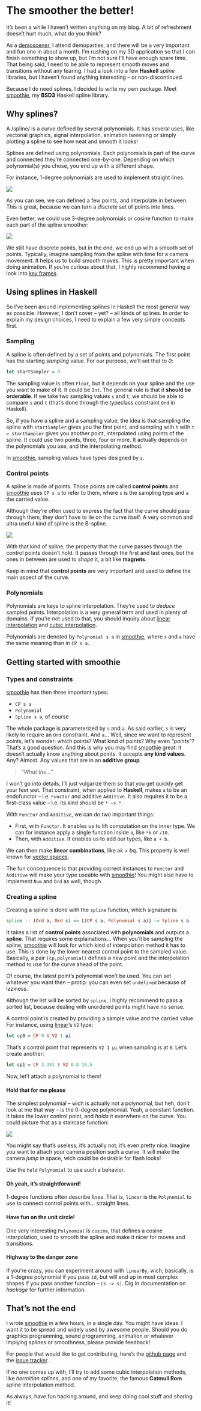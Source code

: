 # The smoother the better!

It’s been a while I haven’t written anything on my blog. A bit of refreshment
doesn’t hurt much, what do you think?

As a [demoscener](http://en.wikipedia.org/wiki/Key_frame), I attend
demoparties, and there will be a very important and fun one in about a month.
I’m rushing on my 3D application so that I can finish something to show up, but
I’m not sure I’ll have enough spare time. That being said, I need to be able to
represent smooth moves and transitions without any tearing. I had a look into a
few **Haskell** *spline* libraries, but I haven’t found anything
interesting – or non-discontinued.

Because I do need splines, I decided to write my own package. Meet
[smoothie](https://github.com/phaazon/smoothie), my **BSD3** Haskell spline
library.

## Why splines?

A /spline/ is a curve defined by several polynomials. It has several uses, like
vectorial graphics, signal interpolation, animation tweening or simply plotting
a spline to see how neat and smooth it looks!

Splines are defined using polynomials. Each polynomials is part of the curve and
connected they’re connected one-by-one. Depending on which polynomial(s) you
chose, you end up with a different shape.

For instance, 1-degree polynomials are used to implement straight lines.

![](http://phaazon.net/pub/linear_spline.png)

As you can see, we can defined a few points, and interpolate in between. This is
great, because we can turn a *discrete* set of points into lines.

Even better, we could use 3-degree polynomials or cosine function to make each
part of the spline smoother:

![](http://phaazon.net/pub/spline.png)

We still have discrete points, but in the end, we end up with a smooth set of
points. Typically, imagine sampling from the spline with time for a camera
movement. It helps us to build smooth moves. This is pretty important when doing
animation. If you’re curious about that, I highly recommend having a look into
[key frames](http://en.wikipedia.org/wiki/Key_frame).

## Using splines in Haskell

So I’ve been around implementing splines in Haskell the most general way as
possible. However, I don’t cover – yet? – all kinds of splines. In order to
explain my design choices, I need to explain a few very simple concepts first.

### Sampling

A spline is often defined by a set of points and polynomials. The first point
has the starting *sampling* value. For our purpose, we’ll set that to *0*:

```haskell
let startSampler = 0
```

The sampling value is often `Float`, but it depends on your spline and the use
you want to make of it. It could be `Int`. The general rule is that it **should
be orderable**. If we take two sampling values `s` and `t`, we should be able
to compare `s` and `t` (that’s done through the typeclass constraint `Ord` in
Haskell).

So, if you have a spline and a sampling value, the idea is that sampling the
spline with `startSampler` gives you the first point, and sampling with
`t` with `t > startSampler` gives you another point, interpolated using points
of the spline. It could use two points, three, four or more. It actually depends
on the polynomials you use, and the interpolating method.

In [smoothie](https://github.com/phaazon/smoothie), sampling values have types
designed by `s`.

### Control points

A spline is made of points. Those points are called **control points** and
[smoothie](https://github.com/phaazon/smoothie) uses `CP s a` to refer to them,
where `s` is the sampling type and `a` the carried value.


Although they’re often used to express the fact that the curve should pass
through them, they don’t have to lie on the curve itself. A very common and
ultra useful kind of spline is the B-spline.

![](http://phaazon.net/pub/b_spline.png)

With that kind of spline, the property that the curve passes through the control
points doesn’t hold. It passes through the first and last ones, but the ones
in between are used to *shape* it, a bit like **magnets**.

Keep in mind that **control points** are very important and used to define the
main aspect of the curve.

### Polynomials

Polynomials are keys to spline interpolation. They’re used to *deduce* sampled
points. Interpolation is a very general term and used in plenty of domains. If
you’re not used to that, you should inquiry about
[linear interpolation](http://en.wikipedia.org/wiki/Linear_interpolation) and
[cubic interpolation](http://en.wikipedia.org/wiki/Cubic_Hermite_spline).

Polynomials are denoted by `Polynomial s a` in
[smoothie](https://github.com/phaazon/smoothie), where `s` and `a` have the same
meaning than in `CP s a`.

## Getting started with smoothie

### Types and constraints

[smoothie](https://github.com/phaazon/smoothie) has then three important types:

  - `CP s a`
  - `Polynomial`
  - `Spline s a`, of course

The whole package is parameterized by `s` and `a`. As said earlier, `s` is very
likely to require an `Ord` constraint. And `a`… Well, since we want to represent
points, let’s wonder: which points? What kind of points? Why even *“points”*?
That’s a good question. And this is why you may find
[smoothie](https://github.com/phaazon/smoothie) great: it doesn’t actually know
anything about points. It accepts **any kind values**. Any? Almost. Any values
that are in an **additive group**.

> *“What the…”*

I won’t go into details, I’ll just vulgarize them so that you get quickly get
your feet wet. That constraint, when applied to **Haskell**, makes `a` to be
an endofunctor – i.e. `Functor` and additive `Additive`. It also requires it
to be a first-class value – i.e. its kind should be `* -> *`.

With `Functor` and `Additive`, we can do two important things:

  - First, with `Functor`. It enables us to lift computation on the inner type.
    We can for instance apply a single function inside `a`, like `*k` or `/10`.
  - Then, with `Additive`. It enables us to add our types, like `a + b`.

We can then make **linear combinations**, like a*k + b*q. This property is well
known for [vector spaces](http://en.wikipedia.org/wiki/Vector_space).

The fun consequence is that providing correct instances to `Functor` and
`Additive` will make your type useable with
[smoothie](https://github.com/phaazon/smoothie)! You might also have to
implement `Num` and `Ord` as well, though.

### Creating a spline

Creating a spline is done with the `spline` function, which signature is:

```haskell
spline :: (Ord a, Ord s) => [(CP s a, Polynomial s a)] -> Spline s a
```

It takes a list of **control points** associated with **polynomials** and
outputs a **spline**. That requires some explainations… When you’ll be sampling
the spline,
[smoothie](https://github.com/phaazon/smoothie) will look for which kind of
interpolation method it has to use. This is done by the lower nearest control
point to the sampled value. Basically, a pair `(cp,polynomial)` defines a new
point and the interpolation method to use for the curve ahead of the point.

Of course, the latest point’s polynomial won’t be used. You can set whatever you
want then – protip: you can even set `undefined` because of laziness.

Although the list will be sorted by `spline`, I highly recommend to pass a
sorted list, because dealing with unordered points might have no sense.

A control point is created by providing a sample value and the carried value.
For instance, using [linear](https://hackage.haskell.org/package/linear)’s `V2`
type:

```haskell
let cp0 = CP 0 $ V2 1 pi
```

That’s a control point that represents `V2 1 pi` when sampling is at `0`. Let’s
create another:

```haskell
let cp1 = CP 3.341 $ V2 0.8 10.5
```

Now, let’t attach a polynomial to them!


#### Hold that for me please

The simplest polynomial – wich is actually not a polynomial, but heh, don’t look
at me that way – is the 0-degree polynomial. Yeah, a constant function. It takes
the lower control point, and *holds* it everwhere on the curve. You could
picture that as a staircase function:

![](http://phaazon.net/pub/hold_spline.gif)

You might say that’s useless, it’s actually not, it’s even pretty nice. Imagine
you want to attach your camera position such a curve. It will make the camera
*jump* in space, wich could be desirable for flash looks!

Use the `hold` `Polynomial` to use such a behavior.

#### Oh yeah, it’s straightforward!

1-degree functions often describe *lines*. That is, `linear` is the `Polynomial`
to use to connect control points with… straight lines.

#### Have fun on the unit circle!

One very interesting `Polynomial` is `cosine`, that defines a cosine
interpolation, used to smooth the spline and make it nicer for moves and
transitions.

#### Highway to the danger zone

If you’re crazy, you can experiment around with `linearBy`, wich, basically, is
a 1-degree polynomial if you pass `id`, but will end up in most complex shapes
if you pass another function – `(s -> s)`. Dig in documentation on *hackage* for
further information.

## That’s not the end

I wrote [smoothie](https://github.com/phaazon/smoothie) in a few hours, in a
single day. You might have ideas. I want it to be spread and widely used by
awesome people. Should you do graphics programming, sound programming, animation
or whatever implying splines or smoothness, please provide feedback!

For people that would like to get contributing, here’s the
[github page](https://github.com/phaazon/smoothie) and the
[issue tracker](https://github.com/phaazon/smoothie/issues).

If no one comes up with, I’ll try to add some cubic interpolation methods, like
*hermitian splines*, and one of my favorite, the famous **Catmull Rom** spline
interpolation method.

As always, have fun hacking around, and keep doing cool stuff and sharing it!
